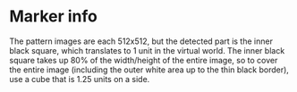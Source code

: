 # Marker info
The pattern images are each 512x512, but the detected part is the inner black 
square, which translates to 1 unit in the virtual world. 
The inner black square takes up 80% of the width/height of the entire image, 
so to cover the entire image (including the outer white area up to the thin 
black border), use a cube that is 1.25 units on a side. 
